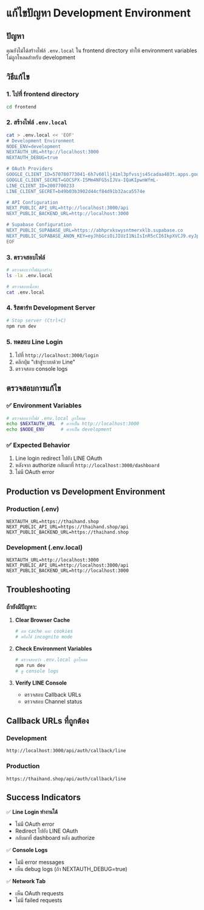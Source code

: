 # แก้ไขปัญหา Development Environment

## ปัญหา
คุณยังไม่ได้สร้างไฟล์ `.env.local` ใน frontend directory ทำให้ environment variables ไม่ถูกโหลดสำหรับ development

## วิธีแก้ไข

### 1. ไปที่ frontend directory

```bash
cd frontend
```

### 2. สร้างไฟล์ `.env.local`

```bash
cat > .env.local << 'EOF'
# Development Environment
NODE_ENV=development
NEXTAUTH_URL=http://localhost:3000
NEXTAUTH_DEBUG=true

# OAuth Providers
GOOGLE_CLIENT_ID=570780773041-6h7v60llj41ml3pfvssjs45cadaa403t.apps.googleusercontent.com
GOOGLE_CLIENT_SECRET=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
LINE_CLIENT_ID=2007700233
LINE_CLIENT_SECRET=b49b03b3902d44cf84d91b32aca5574e

# API Configuration
NEXT_PUBLIC_API_URL=http://localhost:3000/api
NEXT_PUBLIC_BACKEND_URL=http://localhost:3000

# Supabase Configuration
NEXT_PUBLIC_SUPABASE_URL=https://abhprxkswysntmerxklb.supabase.co
NEXT_PUBLIC_SUPABASE_ANON_KEY=eyJhbGciOiJIUzI1NiIsInR5cCI6IkpXVCJ9.eyJpc3MiOiJzdXBhYmFzZSIsInJlZiI6ImFiaHByeGtzd3lzbnRtZXJ4a2xiIiwicm9sZSI6ImFub24iLCJpYXQiOjE3NTE0NTc2ODAsImV4cCI6MjA2NzAzMzY4MH0.MLRoT_AH5V9XrSFo7eDbqS8K76LTU69nxYUQqn9tIhk
EOF
```

### 3. ตรวจสอบไฟล์

```bash
# ตรวจสอบว่าไฟล์ถูกสร้าง
ls -la .env.local

# ตรวจสอบเนื้อหา
cat .env.local
```

### 4. รีสตาร์ท Development Server

```bash
# Stop server (Ctrl+C)
npm run dev
```

### 5. ทดสอบ Line Login

1. ไปที่ `http://localhost:3000/login`
2. คลิกปุ่ม "เข้าสู่ระบบด้วย Line"
3. ตรวจสอบ console logs

## ตรวจสอบการแก้ไข

### ✅ **Environment Variables**
```bash
# ตรวจสอบว่าไฟล์ .env.local ถูกโหลด
echo $NEXTAUTH_URL  # ควรเป็น http://localhost:3000
echo $NODE_ENV      # ควรเป็น development
```

### ✅ **Expected Behavior**
1. Line login redirect ไปยัง LINE OAuth
2. หลังจาก authorize กลับมาที่ `http://localhost:3000/dashboard`
3. ไม่มี OAuth error

## Production vs Development Environment

### Production (.env)
```env
NEXTAUTH_URL=https://thaihand.shop
NEXT_PUBLIC_API_URL=https://thaihand.shop/api
NEXT_PUBLIC_BACKEND_URL=https://thaihand.shop
```

### Development (.env.local)
```env
NEXTAUTH_URL=http://localhost:3000
NEXT_PUBLIC_API_URL=http://localhost:3000/api
NEXT_PUBLIC_BACKEND_URL=http://localhost:3000
```

## Troubleshooting

### ถ้ายังมีปัญหา:

1. **Clear Browser Cache**
   ```bash
   # ลบ cache และ cookies
   # หรือใช้ incognito mode
   ```

2. **Check Environment Variables**
   ```bash
   # ตรวจสอบว่า .env.local ถูกโหลด
   npm run dev
   # ดู console logs
   ```

3. **Verify LINE Console**
   - ตรวจสอบ Callback URLs
   - ตรวจสอบ Channel status

## Callback URLs ที่ถูกต้อง

### Development
```
http://localhost:3000/api/auth/callback/line
```

### Production
```
https://thaihand.shop/api/auth/callback/line
```

## Success Indicators

✅ **Line Login ทำงานได้**
- ไม่มี OAuth error
- Redirect ไปยัง LINE OAuth
- กลับมาที่ dashboard หลัง authorize

✅ **Console Logs**
- ไม่มี error messages
- เห็น debug logs (ถ้า NEXTAUTH_DEBUG=true)

✅ **Network Tab**
- เห็น OAuth requests
- ไม่มี failed requests 